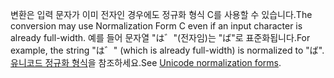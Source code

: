 <span data-ttu-id="7f6a6-101">변환은 입력 문자가 이미 전자인 경우에도 정규화 형식 C를 사용할 수 있습니다.</span><span class="sxs-lookup"><span data-stu-id="7f6a6-101">The conversion may use Normalization Form C even if an input character is already full-width.</span></span> <span data-ttu-id="7f6a6-102">예를 들어 문자열 "は゛"(전자임)는 "ば"로 표준화됩니다.</span><span class="sxs-lookup"><span data-stu-id="7f6a6-102">For example, the string "は゛" (which is already full-width) is normalized to "ば".</span></span> <span data-ttu-id="7f6a6-103">[유니코드 정규화 형식](https://unicode.org/reports/tr15)을 참조하세요.</span><span class="sxs-lookup"><span data-stu-id="7f6a6-103">See [Unicode normalization forms](https://unicode.org/reports/tr15).</span></span>
